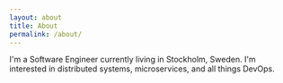 ```yaml
---
layout: about
title: About
permalink: /about/
---
```


I'm a Software Engineer currently living in Stockholm, Sweden.
I'm interested in distributed systems, microservices, and all things
DevOps.
